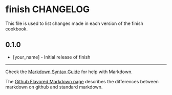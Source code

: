 # finish CHANGELOG

This file is used to list changes made in each version of the finish cookbook.

## 0.1.0
- [your_name] - Initial release of finish

- - -
Check the [Markdown Syntax Guide](http://daringfireball.net/projects/markdown/syntax) for help with Markdown.

The [Github Flavored Markdown page](http://github.github.com/github-flavored-markdown/) describes the differences between markdown on github and standard markdown.
